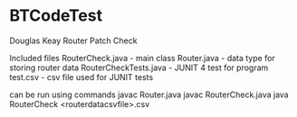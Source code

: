 # BTCodeTest

Douglas Keay
Router Patch Check

Included files
RouterCheck.java - main class
Router.java - data type for storing router data
RouterCheckTests.java - JUNIT 4 test for program
test.csv - csv file used for JUNIT tests

can be run using commands
javac Router.java
javac RouterCheck.java
java RouterCheck \<routerdatacsvfile>.csv
